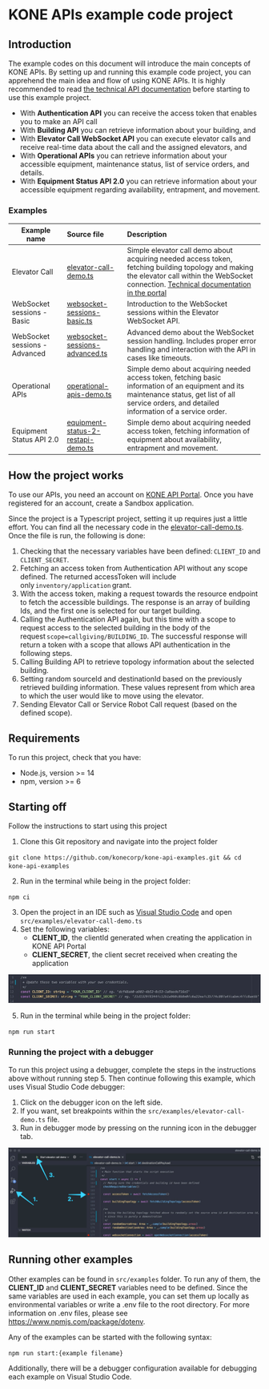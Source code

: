 # KONE APIs example code project

## Introduction

The example codes on this document will introduce the main concepts of KONE APIs. By setting up and running this example code project, you can apprehend the main idea and flow of using KONE APIs. It is highly recommended to read [the technical API documentation](https://dev.kone.com/api-portal/dashboard/developer-guide/overview-api) before starting to use this example project.

- With **Authentication API** you can receive the access token that enables you to make an API call
- With **Building API** you can retrieve information about your building, and
- With **Elevator Call WebSocket API** you can execute elevator calls and receive real-time data about the call and the assigned elevators, and
- With **Operational APIs** you can retrieve information about your accessible equipment, maintenance status, list of service orders, and details.
- With **Equipment Status API 2.0** you can retrieve information about your accessible equipment regarding availability, entrapment, and movement.

### Examples

| Example name                  | Source file                                                                                                                           | Description                                                                                                                                                                                                                                                                         |
| ----------------------------- | :------------------------------------------------------------------------------------------------------------------------------------ | :---------------------------------------------------------------------------------------------------------------------------------------------------------------------------------------------------------------------------------------------------------------------------------- |
| Elevator Call                 | [elevator-call-demo.ts](https://github.com/konecorp/kone-api-examples/blob/main/src/examples/elevator-call-demo.ts)                   | Simple elevator call demo about acquiring needed access token, fetching building topology and making the elevator call within the WebSocket connection. [Technical documentation in the portal](https://dev.kone.com/api-portal/dashboard/api-documentation/elevator-websocket-api) |
| WebSocket sessions - Basic    | [websocket-sessions-basic.ts](https://github.com/konecorp/kone-api-examples/blob/main/src/examples/websocket-sessions-basic.ts)       | Introduction to the WebSocket sessions within the Elevator WebSocket API.                                                                                                                                                                                                           |
| WebSocket sessions - Advanced | [websocket-sessions-advanced.ts](https://github.com/konecorp/kone-api-examples/blob/main/src/examples/websocket-sessions-advanced.ts) | Advanced demo about the WebSocket session handling. Includes proper error handling and interaction with the API in cases like timeouts.                                                                                                                                             |
| Operational APIs              | [operational-apis-demo.ts](https://github.com/konecorp/kone-api-examples/blob/main/src/examples/operational-apis-demo.ts)             | Simple demo about acquiring needed access token, fetching basic information of an equipment and its maintenance status, get list of all service orders, and detailed information of a service order.                                                                                                                                             |
| Equipment Status API 2.0              | [equipment-status-2-restapi-demo.ts](https://github.com/konecorp/kone-api-examples/blob/main/src/examples/equipment-status-2-restapi-demo.ts)             | Simple demo about acquiring needed access token, fetching information of equipment about availability, entrapment and movement.                |

## How the project works

To use our APIs, you need an account on [KONE API Portal](https://dev.kone.com/). Once you have registered for an account, create a Sandbox application.

Since the project is a Typescript project, setting it up requires just a little effort. You can find all the necessary code in the [elevator-call-demo.ts](https://github.com/konecorp/kone-api-examples/blob/main/src/examples/elevator-call-demo.ts). Once the file is run, the following is done:

1. Checking that the necessary variables have been defined: `CLIENT_ID` and `CLIENT_SECRET`.
2. Fetching an access token from Authentication API without any scope defined. The returned accessToken will include only `inventory/application` grant.
3. With the access token, making a request towards the resource endpoint to fetch the accessible buildings. The response is an array of building Ids, and the first one is selected for our target building.
4. Calling the Authentication API again, but this time with a scope to request access to the selected building in the body of the request `scope=callgiving/BUILDING_ID`. The successful response will return a token with a scope that allows API authentication in the following steps.
5. Calling Building API to retrieve topology information about the selected building.
6. Setting random sourceId and destinationId based on the previously retrieved building information. These values represent from which area to which the user would like to move using the elevator.
7. Sending Elevator Call or Service Robot Call request (based on the defined scope).

## Requirements

To run this project, check that you have:

- Node.js, version >= 14
- npm, version >= 6

## Starting off

Follow the instructions to start using this project

1. Clone this Git repository and navigate into the project folder

`git clone https://github.com/konecorp/kone-api-examples.git && cd kone-api-examples`

2. Run in the terminal while being in the project folder:

`npm ci`

3. Open the project in an IDE such as [Visual Studio Code](https://code.visualstudio.com/) and open `src/examples/elevator-call-demo.ts`
4. Set the following variables:
   - **CLIENT_ID**, the clientId generated when creating the application in KONE API Portal
   - **CLIENT_SECRET**, the client secret received when creating the application

![Alt text](./img/variables3.jpg?raw=true 'variables')

5. Run in the terminal while being in the project folder:

`npm run start`

### Running the project with a debugger

To run this project using a debugger, complete the steps in the instructions above without running step 5. Then continue following this example, which uses Visual Studio Code debugger:

1. Click on the debugger icon on the left side.
2. If you want, set breakpoints within the `src/examples/elevator-call-demo.ts` file.
3. Run in debugger mode by pressing on the running icon in the debugger tab.

![Full debugger flow](./img/full-debugger-flow.jpg?raw=true 'debugger')

## Running other examples

Other examples can be found in `src/examples` folder. To run any of them, the **CLIENT_ID** and **CLIENT_SECRET** variables need to be defined. Since the same variables are used in each example, you can set them up locally as environmental variables or write a .env file to the root directory. For more information on .env files, please see https://www.npmjs.com/package/dotenv.

Any of the examples can be started with the following syntax:

`npm run start:{example filename}`

Additionally, there will be a debugger configuration available for debugging each example on Visual Studio Code.
